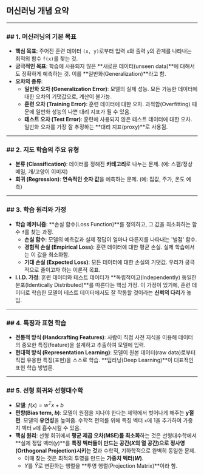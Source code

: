 ## 머신러닝 개념 요약

---

### ## 1. 머신러닝의 기본 목표

* **핵심 목표**: 주어진 훈련 데이터 `(x, y)`로부터 입력 `x`와 출력 `y`의 관계를 나타내는 최적의 함수 `f(x)`를 찾는 것.
* **궁극적인 목표**: 학습에 사용되지 않은 **새로운 데이터(unseen data)**에 대해서도 정확하게 예측하는 것. 이를 **일반화(Generalization)**라고 함.
* **오차의 종류**:
    * **일반화 오차 (Generalization Error)**: 모델의 실제 성능. 모든 가능한 데이터에 대한 오차의 기댓값으로, 계산이 불가능.
    * **훈련 오차 (Training Error)**: 훈련 데이터에 대한 오차. 과적합(Overfitting) 때문에 일반화 성능의 나쁜 대리 지표가 될 수 있음.
    * **테스트 오차 (Test Error)**: 훈련에 사용되지 않은 테스트 데이터에 대한 오차. 일반화 오차를 가장 잘 추정하는 **대리 지표(proxy)**로 사용됨.

---

### ## 2. 지도 학습의 주요 유형

* **분류 (Classification)**: 데이터를 정해진 **카테고리**로 나누는 문제. (예: 스팸/정상 메일, 개/고양이 이미지)
* **회귀 (Regression)**: **연속적인 숫자 값**을 예측하는 문제. (예: 집값, 주가, 온도 예측)

---

### ## 3. 학습 원리와 가정

* **학습 메커니즘**: **손실 함수(Loss Function)**를 정의하고, 그 값을 최소화하는 함수 `f`를 찾는 과정.
    * **손실 함수**: 모델의 예측값과 실제 정답이 얼마나 다른지를 나타내는 '벌점' 함수.
    * **경험적 손실 (Empirical Loss)**: 훈련 데이터에 대한 평균 손실. 실제 학습에서는 이 값을 최소화함.
    * **기대 손실 (Expected Loss)**: 모든 데이터에 대한 손실의 기댓값. 우리가 궁극적으로 줄이고자 하는 이론적 목표.
* **I.I.D. 가정**: 훈련 데이터와 테스트 데이터가 **독립적이고(Independently) 동일한 분포(Identically Distributed)**를 따른다는 핵심 가정. 이 가정이 있기에, 훈련 데이터로 학습한 모델이 테스트 데이터에서도 잘 작동할 것이라는 **신뢰의 다리**가 놓임.

---

### ## 4. 특징과 표현 학습

* **전통적 방식 (Handcrafting Features)**: 사람이 직접 사전 지식을 이용해 데이터의 중요한 특징(feature)을 설계하고 추출하여 모델에 입력.
* **현대적 방식 (Representation Learning)**: 모델이 원본 데이터(raw data)로부터 직접 유용한 특징(표현)을 스스로 학습. **딥러닝(Deep Learning)**이 대표적인 표현 학습 방법론.

---

### ## 5. 선형 회귀와 선형대수학

* **모델**: $f(x) = w^T x + b$
* **편향(Bias term, $b$)**: 모델이 원점을 지나야 한다는 제약에서 벗어나게 해주는 **y절편**. 모델의 **유연성**을 높여줌. 수학적 편의를 위해 특징 벡터 `x`에 1을 추가하여 가중치 벡터 `w`에 흡수시킬 수 있음.
* **핵심 원리**: 선형 회귀에서 **평균 제곱 오차(MSE)를 최소화**하는 것은 선형대수학에서 **실제 정답 벡터($y$)**를 **특징 벡터들이 만드는 공간($X$의 열 공간)으로 정사영(Orthogonal Projection)시키는 것**과 수학적, 기하학적으로 완벽히 동일한 문제.
    * 이때 찾는 것은 최적의 투영을 만드는 **가중치 벡터($W$)**.
    * $Y$를 $\hat{Y}$로 변환하는 행렬을 **투영 행렬(Projection Matrix)**이라 함.
